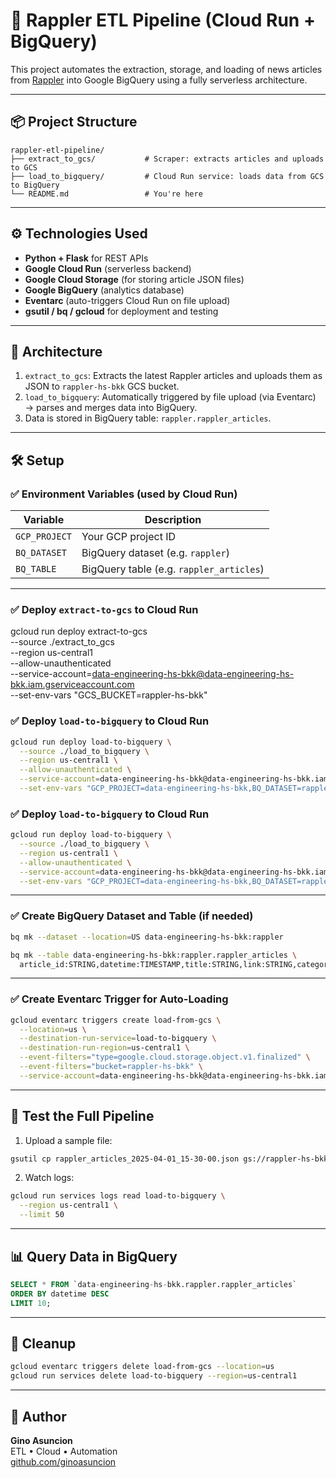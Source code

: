 # 📰 Rappler ETL Pipeline (Cloud Run + BigQuery)

This project automates the extraction, storage, and loading of news articles from [Rappler](https://www.rappler.com/latest/) into Google BigQuery using a fully serverless architecture.

---

## 📦 Project Structure

```
rappler-etl-pipeline/
├── extract_to_gcs/           # Scraper: extracts articles and uploads to GCS
├── load_to_bigquery/         # Cloud Run service: loads data from GCS to BigQuery
└── README.md                 # You're here
```

---

## ⚙️ Technologies Used

- **Python + Flask** for REST APIs
- **Google Cloud Run** (serverless backend)
- **Google Cloud Storage** (for storing article JSON files)
- **Google BigQuery** (analytics database)
- **Eventarc** (auto-triggers Cloud Run on file upload)
- **gsutil / bq / gcloud** for deployment and testing

---

## 🚀 Architecture

1. `extract_to_gcs`: Extracts the latest Rappler articles and uploads them as JSON to `rappler-hs-bkk` GCS bucket.
2. `load_to_bigquery`: Automatically triggered by file upload (via Eventarc) → parses and merges data into BigQuery.
3. Data is stored in BigQuery table: `rappler.rappler_articles`.

---

## 🛠️ Setup

### ✅ Environment Variables (used by Cloud Run)

| Variable              | Description                    |
|-----------------------|--------------------------------|
| `GCP_PROJECT`         | Your GCP project ID            |
| `BQ_DATASET`          | BigQuery dataset (e.g. `rappler`)  |
| `BQ_TABLE`            | BigQuery table (e.g. `rappler_articles`) |

---

### ✅ Deploy `extract-to-gcs` to Cloud Run
gcloud run deploy extract-to-gcs \
  --source ./extract_to_gcs \
  --region us-central1 \
  --allow-unauthenticated \
  --service-account=data-engineering-hs-bkk@data-engineering-hs-bkk.iam.gserviceaccount.com \
  --set-env-vars "GCS_BUCKET=rappler-hs-bkk"

### ✅ Deploy `load-to-bigquery` to Cloud Run

```bash
gcloud run deploy load-to-bigquery \
  --source ./load_to_bigquery \
  --region us-central1 \
  --allow-unauthenticated \
  --service-account=data-engineering-hs-bkk@data-engineering-hs-bkk.iam.gserviceaccount.com \
  --set-env-vars "GCP_PROJECT=data-engineering-hs-bkk,BQ_DATASET=rappler,BQ_TABLE=rappler_articles"
```
### ✅ Deploy `load-to-bigquery` to Cloud Run

```bash
gcloud run deploy load-to-bigquery \
  --source ./load_to_bigquery \
  --region us-central1 \
  --allow-unauthenticated \
  --service-account=data-engineering-hs-bkk@data-engineering-hs-bkk.iam.gserviceaccount.com \
  --set-env-vars "GCP_PROJECT=data-engineering-hs-bkk,BQ_DATASET=rappler,BQ_TABLE=rappler_articles"
```

---

### ✅ Create BigQuery Dataset and Table (if needed)

```bash
bq mk --dataset --location=US data-engineering-hs-bkk:rappler

bq mk --table data-engineering-hs-bkk:rappler.rappler_articles \
  article_id:STRING,datetime:TIMESTAMP,title:STRING,link:STRING,categories:STRING,tags:STRING
```

---

### ✅ Create Eventarc Trigger for Auto-Loading

```bash
gcloud eventarc triggers create load-from-gcs \
  --location=us \
  --destination-run-service=load-to-bigquery \
  --destination-run-region=us-central1 \
  --event-filters="type=google.cloud.storage.object.v1.finalized" \
  --event-filters="bucket=rappler-hs-bkk" \
  --service-account=data-engineering-hs-bkk@data-engineering-hs-bkk.iam.gserviceaccount.com
```

---

## 🧪 Test the Full Pipeline

1. Upload a sample file:
```bash
gsutil cp rappler_articles_2025-04-01_15-30-00.json gs://rappler-hs-bkk
```

2. Watch logs:
```bash
gcloud run services logs read load-to-bigquery \
  --region us-central1 \
  --limit 50
```

---

## 📊 Query Data in BigQuery

```sql
SELECT * FROM `data-engineering-hs-bkk.rappler.rappler_articles`
ORDER BY datetime DESC
LIMIT 10;
```

---

## 🧼 Cleanup

```bash
gcloud eventarc triggers delete load-from-gcs --location=us
gcloud run services delete load-to-bigquery --region=us-central1
```

---

## 🙌 Author

**Gino Asuncion**  
ETL • Cloud • Automation  
[github.com/ginoasuncion](https://github.com/ginoasuncion)
